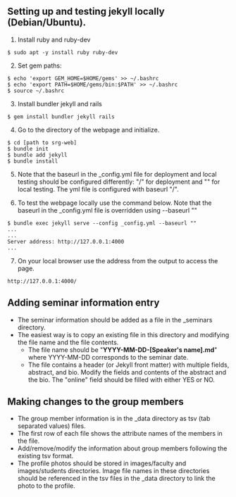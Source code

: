 ## Setting up and testing jekyll locally (Debian/Ubuntu).

1. Install ruby and ruby-dev

```
$ sudo apt -y install ruby ruby-dev
```

2. Set gem paths:

```
$ echo 'export GEM_HOME=$HOME/gems' >> ~/.bashrc
$ echo 'export PATH=$HOME/gems/bin:$PATH' >> ~/.bashrc
$ source ~/.bashrc
```

3. Install bundler jekyll and rails

```
$ gem install bundler jekyll rails
```

4. Go to the directory of the webpage and initialize.

```
$ cd [path to srg-web]
$ bundle init
$ bundle add jekyll
$ bundle install
```

5. Note that the baseurl in the \_config.yml file for deployment and local testing should be configured differently: "/" for deployment and "" for local testing. The yml file is configured with baseurl "/".

6. To test the webpage locally use the command below. Note that the baseurl
   in the \_config.yml file is overridden using --baseurl "" 

```
$ bundle exec jekyll serve --config _config.yml --baseurl ""
...
...
Server address: http://127.0.0.1:4000
...
```

7. On your local browser use the address from the output to access the page.

```
http://127.0.0.1:4000/
```

## Adding seminar information entry

* The seminar information should be added as a file in the \_seminars directory.
* The easiest way is to copy an existing file in this directory and modifying the file name and the file contents.
    * The file name should be "**YYYY-MM-DD-\[Speaker's name\].md**" where YYYY-MM-DD corresponds to the seminar date. 
    * The file contains a header (or Jekyll front matter) with multiple fields, abstract, and bio. Modify the fields and contents of the abstract and the bio. The "online" field should be filled with either YES or NO.

## Making changes to the group members

* The group member information is in the \_data directory as tsv (tab separated values) files.
* The first row of each file shows the attribute names of the members in the file.
* Add/remove/modify the information about group members following the existing tsv format.  
* The profile photos should be stored in images/faculty and images/students directories. Image file names in these directories should be referenced in the tsv files in the \_data directory to link the photo to the profile.

